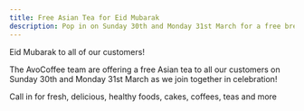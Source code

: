```yaml
---
title: Free Asian Tea for Eid Mubarak
description: Pop in on Sunday 30th and Monday 31st March for a free brew!
---
```


Eid Mubarak to all of our customers!

The AvoCoffee team are offering a free Asian tea to all our customers on Sunday 30th and Monday 31st March as we join together in celebration!

Call in for fresh, delicious, healthy foods, cakes, coffees, teas and more